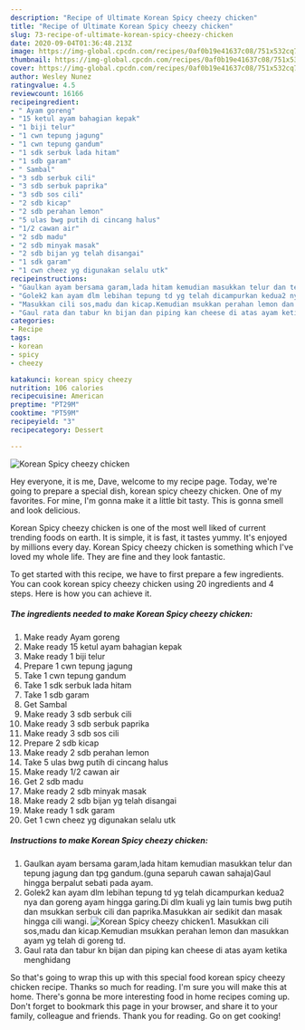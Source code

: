 ```yaml
---
description: "Recipe of Ultimate Korean Spicy cheezy chicken"
title: "Recipe of Ultimate Korean Spicy cheezy chicken"
slug: 73-recipe-of-ultimate-korean-spicy-cheezy-chicken
date: 2020-09-04T01:36:48.213Z
image: https://img-global.cpcdn.com/recipes/0af0b19e41637c08/751x532cq70/korean-spicy-cheezy-chicken-resipi-foto-utama.jpg
thumbnail: https://img-global.cpcdn.com/recipes/0af0b19e41637c08/751x532cq70/korean-spicy-cheezy-chicken-resipi-foto-utama.jpg
cover: https://img-global.cpcdn.com/recipes/0af0b19e41637c08/751x532cq70/korean-spicy-cheezy-chicken-resipi-foto-utama.jpg
author: Wesley Nunez
ratingvalue: 4.5
reviewcount: 16166
recipeingredient:
- " Ayam goreng"
- "15 ketul ayam bahagian kepak"
- "1 biji telur"
- "1 cwn tepung jagung"
- "1 cwn tepung gandum"
- "1 sdk serbuk lada hitam"
- "1 sdb garam"
- " Sambal"
- "3 sdb serbuk cili"
- "3 sdb serbuk paprika"
- "3 sdb sos cili"
- "2 sdb kicap"
- "2 sdb perahan lemon"
- "5 ulas bwg putih di cincang halus"
- "1/2 cawan air"
- "2 sdb madu"
- "2 sdb minyak masak"
- "2 sdb bijan yg telah disangai"
- "1 sdk garam"
- "1 cwn cheez yg digunakan selalu utk"
recipeinstructions:
- "Gaulkan ayam bersama garam,lada hitam kemudian masukkan telur dan tepung jagung dan tpg gandum.(guna separuh cawan sahaja)Gaul hingga berpalut sebati pada ayam."
- "Golek2 kan ayam dlm lebihan tepung td yg telah dicampurkan kedua2 nya dan goreng ayam hingga garing.Di dlm kuali yg lain tumis bwg putih dan msukkan serbuk cili dan paprika.Masukkan air sedikit dan masak hingga cili wangi."
- "Masukkan cili sos,madu dan kicap.Kemudian msukkan perahan lemon dan masukkan ayam yg telah di goreng td."
- "Gaul rata dan tabur kn bijan dan piping kan cheese di atas ayam ketika menghidang"
categories:
- Recipe
tags:
- korean
- spicy
- cheezy

katakunci: korean spicy cheezy 
nutrition: 106 calories
recipecuisine: American
preptime: "PT29M"
cooktime: "PT59M"
recipeyield: "3"
recipecategory: Dessert

---
```



![Korean Spicy cheezy chicken](https://img-global.cpcdn.com/recipes/0af0b19e41637c08/751x532cq70/korean-spicy-cheezy-chicken-resipi-foto-utama.jpg)

Hey everyone, it is me, Dave, welcome to my recipe page. Today, we're going to prepare a special dish, korean spicy cheezy chicken. One of my favorites. For mine, I'm gonna make it a little bit tasty. This is gonna smell and look delicious.



Korean Spicy cheezy chicken is one of the most well liked of current trending foods on earth. It is simple, it is fast, it tastes yummy. It's enjoyed by millions every day. Korean Spicy cheezy chicken is something which I've loved my whole life. They are fine and they look fantastic.


To get started with this recipe, we have to first prepare a few ingredients. You can cook korean spicy cheezy chicken using 20 ingredients and 4 steps. Here is how you can achieve it.

<!--inarticleads1-->

##### The ingredients needed to make Korean Spicy cheezy chicken:

1. Make ready  Ayam goreng
1. Make ready 15 ketul ayam bahagian kepak
1. Make ready 1 biji telur
1. Prepare 1 cwn tepung jagung
1. Take 1 cwn tepung gandum
1. Take 1 sdk serbuk lada hitam
1. Take 1 sdb garam
1. Get  Sambal
1. Make ready 3 sdb serbuk cili
1. Make ready 3 sdb serbuk paprika
1. Make ready 3 sdb sos cili
1. Prepare 2 sdb kicap
1. Make ready 2 sdb perahan lemon
1. Take 5 ulas bwg putih di cincang halus
1. Make ready 1/2 cawan air
1. Get 2 sdb madu
1. Make ready 2 sdb minyak masak
1. Make ready 2 sdb bijan yg telah disangai
1. Make ready 1 sdk garam
1. Get 1 cwn cheez yg digunakan selalu utk




<!--inarticleads2-->

##### Instructions to make Korean Spicy cheezy chicken:

1. Gaulkan ayam bersama garam,lada hitam kemudian masukkan telur dan tepung jagung dan tpg gandum.(guna separuh cawan sahaja)Gaul hingga berpalut sebati pada ayam.
1. Golek2 kan ayam dlm lebihan tepung td yg telah dicampurkan kedua2 nya dan goreng ayam hingga garing.Di dlm kuali yg lain tumis bwg putih dan msukkan serbuk cili dan paprika.Masukkan air sedikit dan masak hingga cili wangi.
<img src="//assets-global.cpcdn.com/assets/icons/button_play-2c75c40dde080a61004c1f40b05d8f140eaff45d7e9e6481dc71c63d2e7c4909.png" alt="Korean Spicy cheezy chicken">1. Masukkan cili sos,madu dan kicap.Kemudian msukkan perahan lemon dan masukkan ayam yg telah di goreng td.
1. Gaul rata dan tabur kn bijan dan piping kan cheese di atas ayam ketika menghidang




So that's going to wrap this up with this special food korean spicy cheezy chicken recipe. Thanks so much for reading. I'm sure you will make this at home. There's gonna be more interesting food in home recipes coming up. Don't forget to bookmark this page in your browser, and share it to your family, colleague and friends. Thank you for reading. Go on get cooking!
